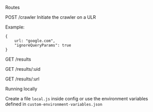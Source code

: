 Routes

POST /crawler Initiate the crawler on a ULR

Example: 
```
{
    url: "google.com",
    "ignoreQueryParams": true
}
```

GET /results

GET /results/:uid

GET /results/:url


Running locally

Create a file `local.js` inside config or use the environment variables defined in `custom-environment-variables.json`